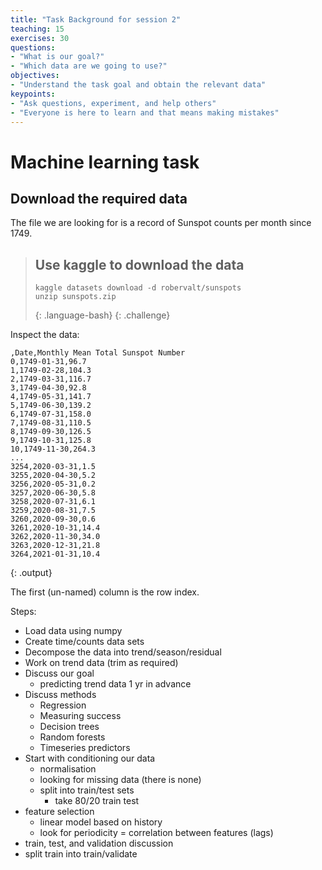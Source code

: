 ```yaml
---
title: "Task Background for session 2"
teaching: 15
exercises: 30
questions:
- "What is our goal?"
- "Which data are we going to use?"
objectives:
- "Understand the task goal and obtain the relevant data"
keypoints:
- "Ask questions, experiment, and help others"
- "Everyone is here to learn and that means making mistakes"
---
```

# Machine learning task

## Download the required data

The file we are looking for is a record of Sunspot counts per month since 1749.

> ## Use kaggle to download the data
> ~~~
> kaggle datasets download -d robervalt/sunspots
> unzip sunspots.zip
> ~~~
> {: .language-bash}
{: .challenge}


Inspect the data:

~~~
,Date,Monthly Mean Total Sunspot Number
0,1749-01-31,96.7
1,1749-02-28,104.3
2,1749-03-31,116.7
3,1749-04-30,92.8
4,1749-05-31,141.7
5,1749-06-30,139.2
6,1749-07-31,158.0
7,1749-08-31,110.5
8,1749-09-30,126.5
9,1749-10-31,125.8
10,1749-11-30,264.3
...
3254,2020-03-31,1.5
3255,2020-04-30,5.2
3256,2020-05-31,0.2
3257,2020-06-30,5.8
3258,2020-07-31,6.1
3259,2020-08-31,7.5
3260,2020-09-30,0.6
3261,2020-10-31,14.4
3262,2020-11-30,34.0
3263,2020-12-31,21.8
3264,2021-01-31,10.4
~~~
{: .output}

The first (un-named) column is the row index.

Steps:
- Load data using numpy
- Create time/counts data sets
- Decompose the data into trend/season/residual
- Work on trend data (trim as required)
- Discuss our goal
    - predicting trend data 1 yr in advance
- Discuss methods
    - Regression
    - Measuring success
    - Decision trees
    - Random forests
    - Timeseries predictors
- Start with conditioning our data
    - normalisation
    - looking for missing data (there is none)
    - split into train/test sets
        - take 80/20 train test
- feature selection
    - linear model based on history
    - look for periodicity = correlation between features (lags)
- train, test, and validation discussion
- split train into train/validate

